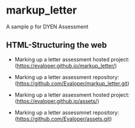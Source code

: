 # markup_letter
A sample p for DYEN Assessment

## HTML-Structuring the web
- Marking up a letter assessment hosted project: (https://evaloper.github.io/markup_letter/)
- Marking up a letter assessment repository: (https://github.com/Evaloper/markup_letter.git)

- Marking up a letter assessment hosted project: (https://evaloper.github.io/assets/)
- Marking up a letter assessmnet repository: (https://github.com/Evaloper/assets.git)
